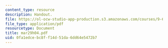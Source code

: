 ```yaml
---
content_type: resource
description: Handout.
file: https://ol-ocw-studio-app-production.s3.amazonaws.com/courses/9-65-cognitive-processes-spring-2004/0fa1edcebc8ff14d51da6dd64e5472b7_mar29h04.pdf
file_type: application/pdf
resourcetype: Document
title: mar29h04.pdf
uid: 0fa1edce-bc8f-f14d-51da-6dd64e5472b7
---
```

